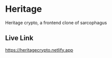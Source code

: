 # Heritage


Heritage crypto, a frontend clone of sarcophagus


## Live Link

https://heritagecrypto.netlify.app
